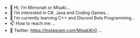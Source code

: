- 👋 Hi, I’m Mimonah or Misaki...
- 👀 I’m interested in C#, Java and Coding Games...
- 🌱 I’m currently learning C++ and Discord Bots Programming...
- 📫 How to reach me ...
- 🐤 Twitter: https://instagram.com/MisakiKr0 ...

